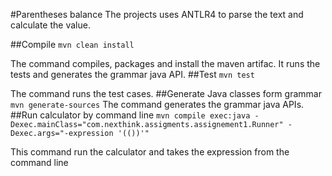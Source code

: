 #Parentheses balance
The projects uses ANTLR4 to parse the text and calculate the value.

##Compile
```mvn clean install```

The command compiles, packages and install the maven artifac.
It runs the tests and generates the grammar java API.
##Test
```mvn test```

The command runs the test cases.
##Generate Java classes form grammar
```mvn generate-sources```
The command generates the grammar java APIs.
##Run calculator by command line
```mvn compile exec:java -Dexec.mainClass="com.nexthink.assigments.assignement1.Runner" -Dexec.args="-expression '(())'"```

This command run the calculator and takes the expression from the command line